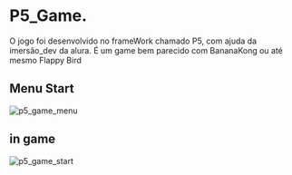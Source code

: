 # P5_Game.
O jogo foi desenvolvido no frameWork chamado P5, com ajuda da imersão_dev da alura. É um game bem parecido com BananaKong ou até mesmo Flappy Bird

## Menu Start
![p5_game_menu](https://user-images.githubusercontent.com/79803635/117190670-1c934a00-adb6-11eb-9e77-5402975d13ac.png)

## in game
![p5_game_start](https://user-images.githubusercontent.com/79803635/117190926-61b77c00-adb6-11eb-8a26-ff252d5041f2.png)
